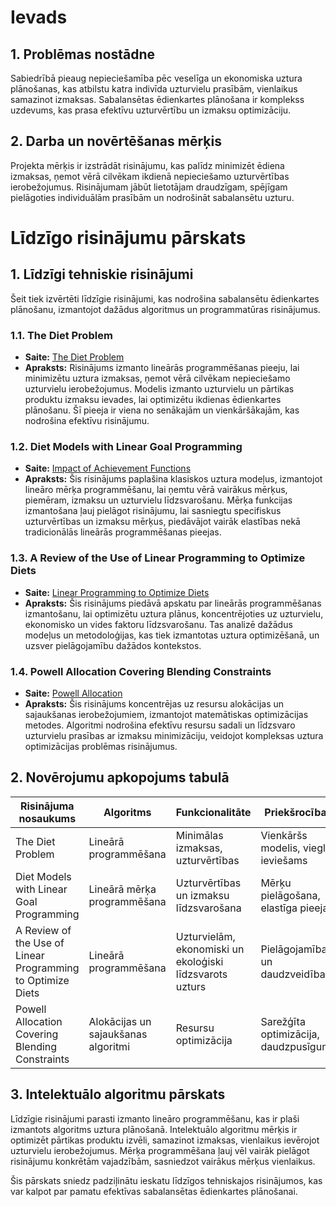# Ievads

## 1. Problēmas nostādne
Sabiedrībā pieaug nepieciešamība pēc veselīga un ekonomiska uztura plānošanas, kas atbilstu katra indivīda uzturvielu prasībām, vienlaikus samazinot izmaksas. Sabalansētas ēdienkartes plānošana ir komplekss uzdevums, kas prasa efektīvu uzturvērtību un izmaksu optimizāciju.

## 2. Darba un novērtēšanas mērķis
Projekta mērķis ir izstrādāt risinājumu, kas palīdz minimizēt ēdiena izmaksas, ņemot vērā cilvēkam ikdienā nepieciešamo uzturvērtības ierobežojumus. Risinājumam jābūt lietotājam draudzīgam, spējīgam pielāgoties individuālām prasībām un nodrošināt sabalansētu uzturu.

# Līdzīgo risinājumu pārskats

## 1. Līdzīgi tehniskie risinājumi

Šeit tiek izvērtēti līdzīgie risinājumi, kas nodrošina sabalansētu ēdienkartes plānošanu, izmantojot dažādus algoritmus un programmatūras risinājumus.

### 1.1. The Diet Problem
- **Saite:** [The Diet Problem](https://www.slideshare.net/santttosh/the-diet-problem)
- **Apraksts:** Risinājums izmanto lineārās programmēšanas pieeju, lai minimizētu uztura izmaksas, ņemot vērā cilvēkam nepieciešamo uzturvielu ierobežojumus. Modelis izmanto uzturvielu un pārtikas produktu izmaksu ievades, lai optimizētu ikdienas ēdienkartes plānošanu. Šī pieeja ir viena no senākajām un vienkāršākajām, kas nodrošina efektīvu risinājumu.

### 1.2. Diet Models with Linear Goal Programming
- **Saite:** [Impact of Achievement Functions](https://www.nature.com/articles/ejcn201556)
- **Apraksts:** Šis risinājums paplašina klasiskos uztura modeļus, izmantojot lineāro mērķa programmēšanu, lai ņemtu vērā vairākus mērķus, piemēram, izmaksu un uzturvielu līdzsvarošanu. Mērķa funkcijas izmantošana ļauj pielāgot risinājumu, lai sasniegtu specifiskus uzturvērtības un izmaksu mērķus, piedāvājot vairāk elastības nekā tradicionālās lineārās programmēšanas pieejas.

### 1.3. A Review of the Use of Linear Programming to Optimize Diets
- **Saite:** [Linear Programming to Optimize Diets](https://www.ncbi.nlm.nih.gov/pmc/articles/PMC6021504/)
- **Apraksts:** Šis risinājums piedāvā apskatu par lineārās programmēšanas izmantošanu, lai optimizētu uztura plānus, koncentrējoties uz uzturvielu, ekonomisko un vides faktoru līdzsvarošanu. Tas analizē dažādus modeļus un metodoloģijas, kas tiek izmantotas uztura optimizēšanā, un uzsver pielāgojamību dažādos kontekstos.

### 1.4. Powell Allocation Covering Blending Constraints
- **Saite:** [Powell Allocation](https://web.fe.up.pt/~mac/ensino/docs/OR/otherDocs/PowellAllocationCoveringBlendingConstraints.pdf)
- **Apraksts:** Šis risinājums koncentrējas uz resursu alokācijas un sajaukšanas ierobežojumiem, izmantojot matemātiskas optimizācijas metodes. Algoritmi nodrošina efektīvu resursu sadali un līdzsvaro uzturvielu prasības ar izmaksu minimizāciju, veidojot kompleksas uztura optimizācijas problēmas risinājumus.

## 2. Novērojumu apkopojums tabulā

| Risinājuma nosaukums                                             | Algoritms                         | Funkcionalitāte                      | Priekšrocības                             |
|------------------------------------------------------------------|-----------------------------------|--------------------------------------|-------------------------------------------|
| The Diet Problem                                                 | Lineārā programmēšana             | Minimālas izmaksas, uzturvērtības    | Vienkāršs modelis, viegli ieviešams       |
| Diet Models with Linear Goal Programming                         | Lineārā mērķa programmēšana       | Uzturvērtības un izmaksu līdzsvarošana | Mērķu pielāgošana, elastīga pieeja        |
| A Review of the Use of Linear Programming to Optimize Diets      | Lineārā programmēšana             | Uzturvielām, ekonomiski un ekoloģiski līdzsvarots uzturs | Pielāgojamība un daudzveidība            |
| Powell Allocation Covering Blending Constraints                  | Alokācijas un sajaukšanas algoritmi | Resursu optimizācija                 | Sarežģīta optimizācija, daudzpusīgums     |

## 3. Intelektuālo algoritmu pārskats

Līdzīgie risinājumi parasti izmanto lineāro programmēšanu, kas ir plaši izmantots algoritms uztura plānošanā. Intelektuālo algoritmu mērķis ir optimizēt pārtikas produktu izvēli, samazinot izmaksas, vienlaikus ievērojot uzturvielu ierobežojumus. Mērķa programmēšana ļauj vēl vairāk pielāgot risinājumu konkrētām vajadzībām, sasniedzot vairākus mērķus vienlaikus.

Šis pārskats sniedz padziļinātu ieskatu līdzīgos tehniskajos risinājumos, kas var kalpot par pamatu efektīvas sabalansētas ēdienkartes plānošanai.

